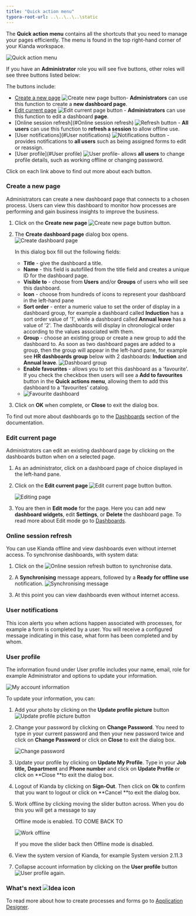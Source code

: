 ```yaml
---
title: "Quick action menu"
typora-root-url: ..\..\..\..\static
---
```


The **Quick action menu** contains all the shortcuts that you need to manage your pages efficiently. The menu is found in the top right-hand corner of your Kianda workspace. 

![Quick action menu](/images/quick-action-menu.jpg)

If you have an **Administrator** role you will see five buttons, other roles will see three buttons listed below:

The buttons include:

- [Create a new page](#create-a-new-page)  ![Create new page button](/images/new-page-button.jpg)- **Administrators** can use this function to create a **new dashboard page**.
- [Edit current page](#edit-current-page) ![Edit current page button](/images/edit-current-page.jpg) - **Administrators** can use this function to edit a dashboard **page**. 
- [Online session refresh](#Online session refresh) ![Refresh button](/images/refresh.png) - **All users** can use this function to **refresh a session** to allow offline use.
- [User notifications](#User notifications) ![Notifications button](/images/notifications.png) - provides notifications to **all users** such as being assigned forms to edit or reassign.
- [User profile](#User profile) ![User profile](/images/userprofile.png)- allows **all users** to change profile details, such as working offline or changing password.

Click on each link above to find out more about each button.



### Create a new page ##
Administrators can create a new dashboard page that connects to a chosen process. Users can view this dashboard to monitor how processes are performing and gain business insights to improve the business. 
1. Click on the **Create new page** ![Create new page button](/images/new-page-button.jpg) button.

2. The **Create dashboard page** dialog box opens. 
    ![Create dashboard page](/images/new-dashboard-page.jpg)

    In this dialog box fill out the following fields:

    - **Title** - give the dashboard a title.
    - **Name** - this field is autofilled from the title field and creates a unique ID for the dashboard page.
    - **Visible to** - choose from **Users** and/or **Groups** of users who will see this dashboard.
    - **Icon** - choose from hundreds of icons to represent your dashboard in the left-hand pane
    - **Sort order** - enter a numeric value to set the order of display in a dashboard group, for example a dashboard called **Induction** has a sort order value of '1', while a dashboard called **Annual leave** has a value of '2'. The dashboards will display in chronological order according to the values associated with them.
    - **Group** - choose an existing group or create a new group to add the dashboard to. As soon as two dashboard pages are added to a group, then the group will appear in the left-hand pane, for example see **HR dashboards group** below with 2 dashboards: **Induction** and **Annual leave**. 
    ![Dashboard group](/images/dashboard-group.jpg)
    - **Enable favourites** - allows you to set this dashboard as a 'favourite'. If you check the checkbox then users will see a **Add to favourites** button in the **Quick actions menu**, allowing them to add this dashboard to a 'favourites' catalog. 
    - ![Favourite dashboard](/images/favourite-dashboard.jpg)
3. Click on **OK** when complete, or **Close** to exit the dialog box. 

To find out more about dashboards go to the [Dashboards](/docs/platform/pages/) section of the documentation. 

 

### Edit current page ##

Administrators can edit an existing dashboard page by clicking on the dashboards button when on a selected page.

1. As an administrator, click on a dashboard page of choice displayed in the left-hand pane.

2. Click on the **Edit current page** ![Edit current page button](/images/edit-current-page.jpg) button.

   ![Editing page](/images/editing-page.jpg)

3. You are then in **Edit mode** for the page. Here you can add new **dashboard widgets**, edit **Settings**, or **Delete** the dashboard page. To read more about Edit mode go to [Dashboards](/docs/platform/pages/).




### Online session refresh ##

You can use Kianda offline and view dashboards even without internet access. To synchronise dashboards, with system data:
1. Click on the ![Online session refresh button](/images/refresh.png) to synchronise data. 

2. A **Synchronising** message appears, followed by a **Ready for offline use** notification.
   ![Synchronising message](/images/synchronising-offline.jpg)
   
3. At this point you can view dashboards even without internet access. 

### User notifications ##

This icon alerts you when actions happen associated with processes, for example a form is completed by a user. You will receive a configured message indicating in this case, what form has been completed and by whom.

### User profile ##

The information found under User profile includes your name, email, role for example Administrator and options to update your information.

![My account information](/../content/docs/platform/administration/quickaction.assets/myaccount.png)

To update your information, you can:

1. Add your photo by clicking on the **Update profile picture** button ![Update profile picture button](/../content/docs/platform/administration/quickaction.assets/profilepic.png)

2. Change your password by clicking on **Change Password**. You need to type in your current password and then your new password twice and click on **Change Password** or click on **Close** to exit the dialog box.

   ![Change password](/../content/docs/platform/administration/quickaction.assets/changepassword.png)

3. Update your profile by clicking on **Update My Profile**. Type in your **Job title,** **Department** and **Phone number** and click on **Update Profile** or click on **Close **to exit the dialog box.

4. Logout of Kianda by clicking on **Sign-Out**. Then click on **Ok** to confirm that you want to logout or click on **Cancel **to exit the dialog box.

5. Work offline by clicking moving the slider button across. When you do this you will get a message to say 

   Offline mode is enabled. TO COME BACK TO

   ![Work offline](/../content/docs/platform/administration/quickaction.assets/workoffline.png)

   If you move the slider back then Offline mode is disabled.

6. View the system version of Kianda, for example System version 2.11.3

7. Collapse account information by clicking on the **User profile** button ![User profile](C:\Kianda\docs-dev\platform\quickaction.assets\userprofile.png) again. 




### What's next  ![Idea icon](/images/18.png) ###

To read more about how to create processes and forms go to [Application Designer](/docs/platform/application-designer/).
